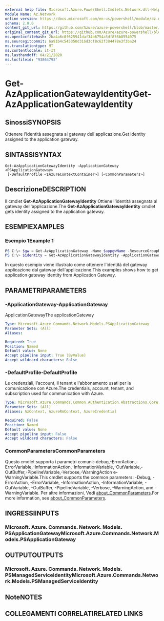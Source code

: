 ```yaml
---
external help file: Microsoft.Azure.PowerShell.Cmdlets.Network.dll-Help.xml
Module Name: Az.Network
online version: https://docs.microsoft.com/en-us/powershell/module/az.network/get-azapplicationgatewayidentity
schema: 2.0.0
content_git_url: https://github.com/Azure/azure-powershell/blob/master/src/Network/Network/help/Get-AzApplicationGatewayIdentity.md
original_content_git_url: https://github.com/Azure/azure-powershell/blob/master/src/Network/Network/help/Get-AzApplicationGatewayIdentity.md
ms.openlocfilehash: 2ba4a6c0f625941daf34b6754a3df856b8554075
ms.sourcegitcommit: 6a91b4c545350d316d3cf8c62f384478e3f3ba24
ms.translationtype: MT
ms.contentlocale: it-IT
ms.lasthandoff: 04/21/2020
ms.locfileid: "93864793"
---
```

# <span data-ttu-id="63cbc-101">Get-AzApplicationGatewayIdentity</span><span class="sxs-lookup"><span data-stu-id="63cbc-101">Get-AzApplicationGatewayIdentity</span></span>

## <span data-ttu-id="63cbc-102">Sinossi</span><span class="sxs-lookup"><span data-stu-id="63cbc-102">SYNOPSIS</span></span>
<span data-ttu-id="63cbc-103">Ottenere l'identità assegnata al gateway dell'applicazione.</span><span class="sxs-lookup"><span data-stu-id="63cbc-103">Get identity assigned to the application gateway.</span></span>

## <span data-ttu-id="63cbc-104">SINTASSI</span><span class="sxs-lookup"><span data-stu-id="63cbc-104">SYNTAX</span></span>

```
Get-AzApplicationGatewayIdentity -ApplicationGateway <PSApplicationGateway>
 [-DefaultProfile <IAzureContextContainer>] [<CommonParameters>]
```

## <span data-ttu-id="63cbc-105">Descrizione</span><span class="sxs-lookup"><span data-stu-id="63cbc-105">DESCRIPTION</span></span>
<span data-ttu-id="63cbc-106">Il cmdlet **Get-AzApplicationGatewayIdentity** Ottiene l'identità assegnata al gateway dell'applicazione.</span><span class="sxs-lookup"><span data-stu-id="63cbc-106">The **Get-AzApplicationGatewayIdentity** cmdlet gets identity assigned to the application gateway.</span></span>

## <span data-ttu-id="63cbc-107">ESEMPI</span><span class="sxs-lookup"><span data-stu-id="63cbc-107">EXAMPLES</span></span>

### <span data-ttu-id="63cbc-108">Esempio 1</span><span class="sxs-lookup"><span data-stu-id="63cbc-108">Example 1</span></span>
```powershell
PS C:\> $gw = Get-AzApplicationGateway -Name $appgwName -ResourceGroupName $resgpName
PS C:\> $identity = Get-AzApplicationGatewayIdentity -ApplicationGateway $gw
```

<span data-ttu-id="63cbc-109">In questo esempio viene illustrato come ottenere l'identità del gateway applicazione dal gateway dell'applicazione.</span><span class="sxs-lookup"><span data-stu-id="63cbc-109">This examples shows how to get application gateway identity from Application Gateway.</span></span>

## <span data-ttu-id="63cbc-110">PARAMETRI</span><span class="sxs-lookup"><span data-stu-id="63cbc-110">PARAMETERS</span></span>

### <span data-ttu-id="63cbc-111">-ApplicationGateway</span><span class="sxs-lookup"><span data-stu-id="63cbc-111">-ApplicationGateway</span></span>
<span data-ttu-id="63cbc-112">ApplicationGateway</span><span class="sxs-lookup"><span data-stu-id="63cbc-112">The applicationGateway</span></span>

```yaml
Type: Microsoft.Azure.Commands.Network.Models.PSApplicationGateway
Parameter Sets: (All)
Aliases:

Required: True
Position: Named
Default value: None
Accept pipeline input: True (ByValue)
Accept wildcard characters: False
```

### <span data-ttu-id="63cbc-113">-DefaultProfile</span><span class="sxs-lookup"><span data-stu-id="63cbc-113">-DefaultProfile</span></span>
<span data-ttu-id="63cbc-114">Le credenziali, l'account, il tenant e l'abbonamento usati per la comunicazione con Azure.</span><span class="sxs-lookup"><span data-stu-id="63cbc-114">The credentials, account, tenant, and subscription used for communication with Azure.</span></span>

```yaml
Type: Microsoft.Azure.Commands.Common.Authentication.Abstractions.Core.IAzureContextContainer
Parameter Sets: (All)
Aliases: AzContext, AzureRmContext, AzureCredential

Required: False
Position: Named
Default value: None
Accept pipeline input: False
Accept wildcard characters: False
```

### <span data-ttu-id="63cbc-115">CommonParameters</span><span class="sxs-lookup"><span data-stu-id="63cbc-115">CommonParameters</span></span>
<span data-ttu-id="63cbc-116">Questo cmdlet supporta i parametri comuni:-debug,-ErrorAction,-ErrorVariable,-InformationAction,-InformationVariable,-OutVariable,-OutBuffer,-PipelineVariable,-Verbose,-WarningAction e-WarningVariable.</span><span class="sxs-lookup"><span data-stu-id="63cbc-116">This cmdlet supports the common parameters: -Debug, -ErrorAction, -ErrorVariable, -InformationAction, -InformationVariable, -OutVariable, -OutBuffer, -PipelineVariable, -Verbose, -WarningAction, and -WarningVariable.</span></span> <span data-ttu-id="63cbc-117">Per altre informazioni, Vedi [about_CommonParameters](http://go.microsoft.com/fwlink/?LinkID=113216).</span><span class="sxs-lookup"><span data-stu-id="63cbc-117">For more information, see [about_CommonParameters](http://go.microsoft.com/fwlink/?LinkID=113216).</span></span>

## <span data-ttu-id="63cbc-118">INGRESSI</span><span class="sxs-lookup"><span data-stu-id="63cbc-118">INPUTS</span></span>

### <span data-ttu-id="63cbc-119">Microsoft. Azure. Commands. Network. Models. PSApplicationGateway</span><span class="sxs-lookup"><span data-stu-id="63cbc-119">Microsoft.Azure.Commands.Network.Models.PSApplicationGateway</span></span>

## <span data-ttu-id="63cbc-120">OUTPUT</span><span class="sxs-lookup"><span data-stu-id="63cbc-120">OUTPUTS</span></span>

### <span data-ttu-id="63cbc-121">Microsoft. Azure. Commands. Network. Models. PSManagedServiceIdentity</span><span class="sxs-lookup"><span data-stu-id="63cbc-121">Microsoft.Azure.Commands.Network.Models.PSManagedServiceIdentity</span></span>

## <span data-ttu-id="63cbc-122">Note</span><span class="sxs-lookup"><span data-stu-id="63cbc-122">NOTES</span></span>

## <span data-ttu-id="63cbc-123">COLLEGAMENTI CORRELATI</span><span class="sxs-lookup"><span data-stu-id="63cbc-123">RELATED LINKS</span></span>
